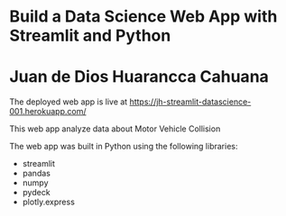 # Build a Data Science Web App with Streamlit and Python 
# Juan de Dios Huarancca Cahuana

The deployed web app is live at https://jh-streamlit-datascience-001.herokuapp.com/

This web app analyze data about Motor Vehicle Collision

The web app was built in Python using the following libraries:

* streamlit
* pandas
* numpy
* pydeck 
* plotly.express
